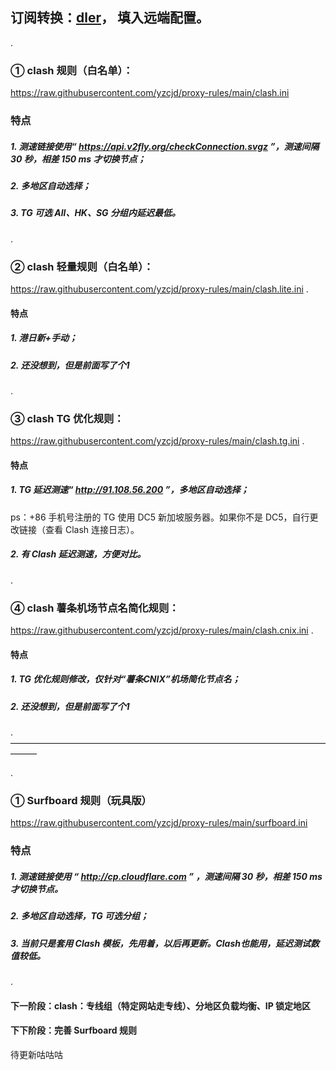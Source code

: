 ## 订阅转换：[dler](https://sub.dler.io/)， 填入远端配置。

.

### ① clash 规则（白名单）：
https://raw.githubusercontent.com/yzcjd/proxy-rules/main/clash.ini

### 特点
##### 1. 测速链接使用“ https://api.v2fly.org/checkConnection.svgz ”，测速间隔 30 秒，相差 150 ms 才切换节点；
##### 2. 多地区自动选择；
##### 3. TG 可选 All、HK、SG 分组内延迟最低。

.

### ② clash 轻量规则（白名单）：
https://raw.githubusercontent.com/yzcjd/proxy-rules/main/clash.lite.ini
.
#### 特点
##### 1. 港日新+手动；
##### 2. 还没想到，但是前面写了个1

.

### ③ clash TG 优化规则：
https://raw.githubusercontent.com/yzcjd/proxy-rules/main/clash.tg.ini
.
#### 特点
##### 1. TG 延迟测速“ http://91.108.56.200 ”，多地区自动选择；
ps：+86 手机号注册的 TG 使用 DC5 新加坡服务器。如果你不是 DC5，自行更改链接（查看 Clash 连接日志）。
##### 2. 有 Clash 延迟测速，方便对比。

.

### ④ clash 薯条机场节点名简化规则：
https://raw.githubusercontent.com/yzcjd/proxy-rules/main/clash.cnix.ini
.
#### 特点
##### 1. TG 优化规则修改，仅针对“薯条CNIX”机场简化节点名；
##### 2. 还没想到，但是前面写了个1

.
———————————————————————————————————————

.
### ① Surfboard 规则（玩具版）
https://raw.githubusercontent.com/yzcjd/proxy-rules/main/surfboard.ini

### 特点
##### 1. 测速链接使用 “ http://cp.cloudflare.com ” ，测速间隔 30 秒，相差 150 ms 才切换节点。
##### 2. 多地区自动选择，TG 可选分组；
##### 3. 当前只是套用 Clash 模板，先用着，以后再更新。Clash也能用，延迟测试数值较低。

.

#### 下一阶段：clash：专线组（特定网站走专线）、分地区负载均衡、IP 锁定地区
#### 下下阶段：完善 Surfboard 规则
待更新咕咕咕
